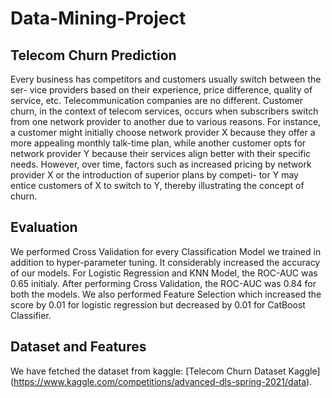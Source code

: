# Data-Mining-Project
## Telecom Churn Prediction
Every business has competitors and customers usually switch between the ser- vice providers based on their experience, price difference, quality of service, etc. Telecommunication companies are no different. Customer churn, in the context of telecom services, occurs when subscribers switch from one network provider to another due to various reasons. For instance, a customer might initially choose network provider X because they offer a more appealing monthly talk-time plan, while another customer opts for network provider Y because their services align better with their specific needs. However, over time, factors such as increased pricing by network provider X or the introduction of superior plans by competi- tor Y may entice customers of X to switch to Y, thereby illustrating the concept of churn.

## Evaluation
We performed Cross Validation for every Classification Model we trained in addition to hyper-parameter tuning. It considerably increased the accuracy of our models. For Logistic Regression and KNN Model, the ROC-AUC was 0.65 initialy. After performing Cross Validation, the ROC-AUC was 0.84 for both the models. We also performed Feature Selection which increased the score by 0.01 for logistic regression but decreased by 0.01 for CatBoost Classifier.

## Dataset and Features
We have fetched the dataset from kaggle: [Telecom Churn Dataset Kaggle] (https://www.kaggle.com/competitions/advanced-dls-spring-2021/data).
